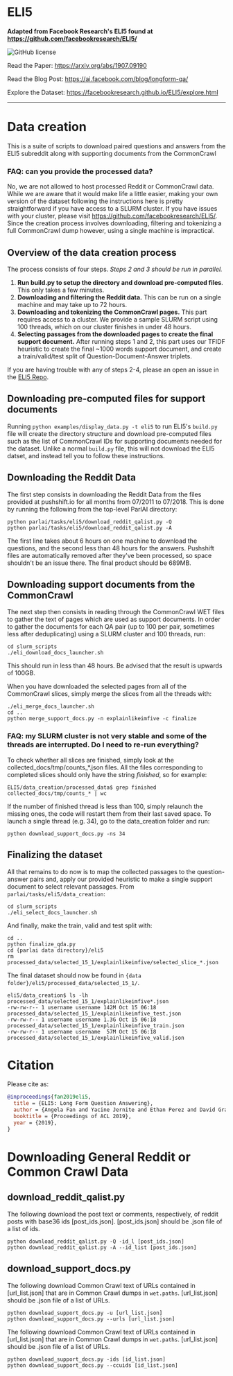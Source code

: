 # ELI5
**Adapted from Facebook Research's ELI5 found at https://github.com/facebookresearch/ELI5/**

![GitHub license](https://img.shields.io/badge/license-BSD-blue.svg)


Read the Paper: https://arxiv.org/abs/1907.09190

Read the Blog Post: https://ai.facebook.com/blog/longform-qa/

Explore the Dataset: https://facebookresearch.github.io/ELI5/explore.html

--------------------------------------------------------------------------------

# Data creation

This is a suite of scripts to download paired questions and answers from the ELI5 subreddit along with supporting documents from the CommonCrawl

### FAQ: can you provide the processed data?

No, we are not allowed to host processed Reddit or CommonCrawl data. While we are aware that it would make life a little easier, making your own version of the dataset following the instructions here is pretty straightforward if you have access to a SLURM cluster. If you have issues with your cluster, please visit https://github.com/facebookresearch/ELI5/. Since the creation process involves downloading, filtering and tokenizing a full CommonCrawl dump however, using a single machine is impractical.


## Overview of the data creation process

The process consists of four steps. *Steps 2 and 3 should be run in parallel.*

1. **Run build.py to setup the directory and download pre-computed files**. This only takes a few minutes.
2. **Downloading and filtering the Reddit data.** This can be run on a single machine and may take up to 72 hours.
3. **Downloading and tokenizing the CommonCrawl pages.** This part requires access to a cluster. We provide a sample SLURM script using 100 threads, which on our cluster finishes in under 48 hours.
4. **Selecting passages from the downloaded pages to create the final support document.** After running steps 1 and 2, this part uses our TFIDF heuristic to create the final ~1000 words support document, and create a train/valid/test split of Question-Document-Answer triplets.

If you are having trouble with any of steps 2-4, please an open an issue in the
[ELI5 Repo](https://github.com/facebookresearch/ELI5/).

## Downloading pre-computed files for support documents
Running `python examples/display_data.py -t eli5` to run ELI5's `build.py` file
will create the directory structure and download pre-computed files such as the list of CommonCrawl IDs for supporting documents needed for the dataset. Unlike a normal `build.py` file, this will not download the ELI5 datset, and instead tell you to follow these instructions.

## Downloading the Reddit Data

The first step consists in downloading the Reddit Data from the files provided at pushshift.io for all months from 07/2011 to 07/2018. This is done by running the following
from the top-level ParlAI directory:

```
python parlai/tasks/eli5/download_reddit_qalist.py -Q
python parlai/tasks/eli5/download_reddit_qalist.py -A
```

The first line takes about 6 hours on one machine to download the questions, and the second less than 48 hours for the answers. Pushshift files are automatically removed after they've been processed, so space shouldn't be an issue there. The final product should be 689MB.


## Downloading support documents from the CommonCrawl

The next step then consists in reading through the CommonCrawl WET files to gather the text of pages which are used as support documents. In order to gather the documents for each QA pair (up to 100 per pair, sometimes less after deduplicating) using a SLURM cluster and 100 threads, run:
```
cd slurm_scripts
./eli_download_docs_launcher.sh
```
This should run in less than 48 hours. Be advised that the result is upwards of 100GB.

When you have downloaded the selected pages from all of the CommonCrawl slices, simply merge the slices from all the threads with:
```
./eli_merge_docs_launcher.sh
cd ..
python merge_support_docs.py -n explainlikeimfive -c finalize
```

### FAQ: my SLURM cluster is not very stable and some of the threads are interrupted. Do I need to re-run everything?

To check whether all slices are finished, simply look at the collected\_docs/tmp/counts\_\*.json files. All the files corresponding to completed slices should only have the string *finished*, so for example:
```
ELI5/data_creation/processed_data$ grep finished collected_docs/tmp/counts_* | wc
```
If the number of finished thread is less than 100, simply relaunch the missing ones, the code will restart them from their last saved space. To launch a single thread (e.g. 34), go to the data\_creation folder and run:
```
python download_support_docs.py -ns 34
```

## Finalizing the dataset

All that remains to do now is to map the collected passages to the question-answer pairs and, apply our provided heuristic to make a single support document to select relevant passages. From `parlai/tasks/eli5/data_creation`:
```
cd slurm_scripts
./eli_select_docs_launcher.sh
```

And finally, make the train, valid and test split with:
```
cd ..
python finalize_qda.py
cd {parlai data directory}/eli5
rm processed_data/selected_15_1/explainlikeimfive/selected_slice_*.json
```

The final dataset should now be found in `{data folder}/eli5/processed_data/selected_15_1/`.
```
eli5/data_creation$ ls -lh processed_data/selected_15_1/explainlikeimfive*.json
-rw-rw-r-- 1 username username 142M Oct 15 06:18 processed_data/selected_15_1/explainlikeimfive_test.json
-rw-rw-r-- 1 username username 1.3G Oct 15 06:18 processed_data/selected_15_1/explainlikeimfive_train.json
-rw-rw-r-- 1 username username  57M Oct 15 06:18 processed_data/selected_15_1/explainlikeimfive_valid.json
```

# Citation

Please cite as:
```bibtex
@inproceedings{fan2019eli5,
  title = {ELI5: Long Form Question Answering},
  author = {Angela Fan and Yacine Jernite and Ethan Perez and David Grangier and Jason Weston and Michael Auli},
  booktitle = {Proceedings of ACL 2019},
  year = {2019},
}
```


# Downloading General Reddit or Common Crawl Data

## download_reddit_qalist.py

The following download the post text or comments, respectively, of reddit posts with base36 ids [post_ids.json]. [post_ids.json] should be .json file of a list of ids.
```
python download_reddit_qalist.py -Q -id_l [post_ids.json]
python download_reddit_qalist.py -A --id_list [post_ids.json]
```

## download_support_docs.py
The following download Common Crawl text of URLs contained in [url_list.json] that are in Common Crawl dumps in `wet.paths`. [url_list.json] should be .json file of a list of URLs.
```
python download_support_docs.py -u [url_list.json]
python download_support_docs.py --urls [url_list.json]
```

The following download Common Crawl text of URLs contained in [url_list.json] that are in Common Crawl dumps in `wet.paths`. [url_list.json] should be .json file of a list of URLs.
```
python download_support_docs.py -ids [id_list.json]
python download_support_docs.py --ccuids [id_list.json]
```



